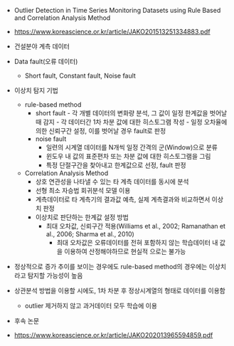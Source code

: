 - Outlier Detection in Time Series Monitoring Datasets using Rule Based and Correlation Analysis Method
- https://www.koreascience.or.kr/article/JAKO201513251334883.pdf

- 건설분야 계측 데이터
- Data fault(오류 데이터)
	- Short fault, Constant fault, Noise fault
- 이상치 탐지 기법
	- rule-based method
		- short fault 
				- 각 개별 데이터의 변화량 분석, 그 값이 일정 한계값을 벗어날 때 감지
				- 각 데이터간 1차 차분 값에 대한 히스토그램 작성
				- 일정 오차율에 의한 신뢰구간 설정, 이를 벗어날 경우 fault로 판정
		- noise fault
			- 일련의 시계열 데이터를 N개씩 일정 간격의 군(Window)으로 분류
			- 윈도우 내 값의 표준편차 또는 차분 값에 대한 히스토그램을 그림
			- 특정 단절구간을 찾아내고 한계값으로 선정, fault 판정
	- Correlation Analysis Method
		- 상호 연관성을 나타낼 수 있는 타 계측 데이터를 동시에 분석
		- 선형 최소 자승법 회귀분석 모델 이용
		- 계측데이터로 타 계측기의 결과값 예측, 실제 계측결과와 비교하면서 이상치 판정
		- 이상치로 판단하는 한계값 설정 방법
			- 최대 오차값, 신뢰구간 적용(Williams et al., 2002; Ramanathan et al., 2006; Sharma et al., 2010)
				- 최대 오차값은 오류데이터를 전혀 포함하지 않는 학습데이터 내 값을 이용하여 산정해야하므로 현실적  으로는 불가능
			
		  	
	  
- 정상적으로 증가 추이를 보이는 경우에도 rule-based method의 경우에는 이상치라고 탐지할 가능성이 높음
- 상관분석 방법을 이용할 시에도, 1차 차분 후 정상시계열의 형태로 데이터를 이용함
	-  outlier 제거하지 않고 과거데이터 모두 학습에 이용

- 후속 논문 
- https://www.koreascience.or.kr/article/JAKO202013965594859.pdf

